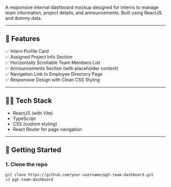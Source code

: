 A responsive internal dashboard mockup designed for interns to manage team information, project details, and announcements. Built using ReactJS and dummy data.

---

## 📂 Features

✅ Intern Profile Card  
✅ Assigned Project Info Section  
✅ Horizontally Scrollable Team Members List  
✅ Announcements Section (with placeholder content)  
✅ Navigation Link to Employee Directory Page  
✅ Responsive Design with Clean CSS Styling

---

## 🧑‍💻 Tech Stack

- ReactJS (with Vite)
- TypeScript
- CSS (custom styling)
- React Router for page navigation

---

## 🚀 Getting Started

### 1. Clone the repo

```bash
git clone https://github.com/your-username/pgt-team-dashboard.git
cd pgt-team-dashboard
